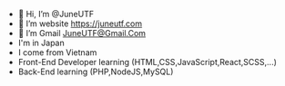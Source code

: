 - 👋 Hi, I’m @JuneUTF
- 👀 I’m website https://juneutf.com
- 🌱 I’m Gmail JuneUTF@Gmail.Com
- I'm in Japan
- I come from Vietnam
- Front-End Developer learning
(HTML,CSS,JavaScript,React,SCSS,...)
- Back-End  learning (PHP,NodeJS,MySQL)

<!---
JuneUTF/JuneUTF is a ✨ special ✨ repository because its `README.md` (this file) appears on your GitHub profile.
You can click the Preview link to take a look at your changes.
--->
